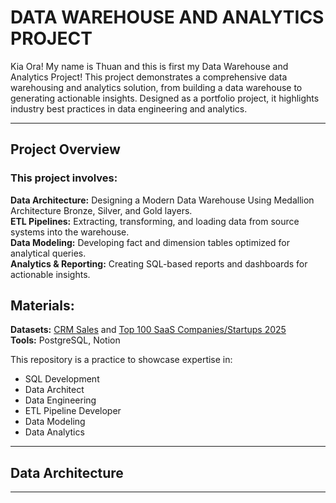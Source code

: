 # DATA WAREHOUSE AND ANALYTICS PROJECT
Kia Ora! My name is Thuan and this is first my Data Warehouse and Analytics Project! 
This project demonstrates a comprehensive data warehousing and analytics solution, from building a data warehouse to generating actionable insights. Designed as a portfolio project, it highlights industry best practices in data engineering and analytics.

---
## Project Overview

### This project involves:

**Data Architecture:** Designing a Modern Data Warehouse Using Medallion Architecture Bronze, Silver, and Gold layers.  
**ETL Pipelines:** Extracting, transforming, and loading data from source systems into the warehouse.  
**Data Modeling:** Developing fact and dimension tables optimized for analytical queries.  
**Analytics & Reporting:** Creating SQL-based reports and dashboards for actionable insights.

## Materials:

**Datasets:** [CRM Sales](https://www.kaggle.com/datasets/innocentmfa/crm-sales-opportunities) and [Top 100 SaaS Companies/Startups 2025](https://www.kaggle.com/datasets/shreyasdasari7/top-100-saas-companiesstartups)  
**Tools:** PostgreSQL, Notion



This repository is a practice to showcase expertise in:

* SQL Development
* Data Architect
* Data Engineering
* ETL Pipeline Developer
* Data Modeling
* Data Analytics

---
## Data Architecture
---

